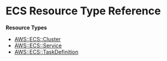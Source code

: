 # ECS Resource Type Reference<a name="AWS_ECS"></a>

**Resource Types**
+ [AWS::ECS::Cluster](aws-resource-ecs-cluster.md)
+ [AWS::ECS::Service](aws-resource-ecs-service.md)
+ [AWS::ECS::TaskDefinition](aws-resource-ecs-taskdefinition.md)
